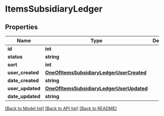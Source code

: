 # ItemsSubsidiaryLedger

## Properties
Name | Type | Description | Notes
------------ | ------------- | ------------- | -------------
**id** | **int** |  | [optional] 
**status** | **string** |  | [optional] 
**sort** | **int** |  | [optional] 
**user_created** | [**OneOfItemsSubsidiaryLedgerUserCreated**](OneOfItemsSubsidiaryLedgerUserCreated.md) |  | [optional] 
**date_created** | **string** |  | [optional] 
**user_updated** | [**OneOfItemsSubsidiaryLedgerUserUpdated**](OneOfItemsSubsidiaryLedgerUserUpdated.md) |  | [optional] 
**date_updated** | **string** |  | [optional] 

[[Back to Model list]](../../README.md#documentation-for-models) [[Back to API list]](../../README.md#documentation-for-api-endpoints) [[Back to README]](../../README.md)

